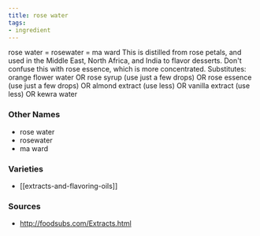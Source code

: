 ```yaml
---
title: rose water
tags:
- ingredient
---
```

rose water = rosewater = ma ward This is distilled from rose petals, and used in the Middle East, North Africa, and India to flavor desserts. Don't confuse this with rose essence, which is more concentrated. Substitutes: orange flower water OR rose syrup (use just a few drops) OR rose essence (use just a few drops) OR almond extract (use less) OR vanilla extract (use less) OR kewra water

### Other Names

* rose water
* rosewater
* ma ward

### Varieties

* [[extracts-and-flavoring-oils]]

### Sources
* http://foodsubs.com/Extracts.html
